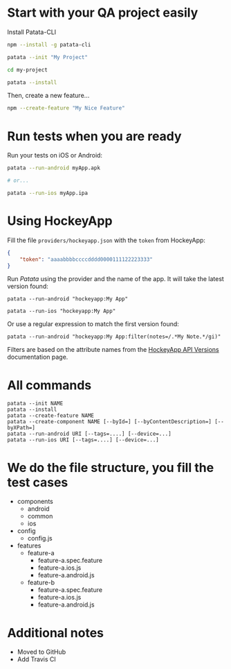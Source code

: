 # Start with your QA project easily

Install Patata-CLI

```bash
npm --install -g patata-cli

patata --init "My Project"

cd my-project

patata --install
```

Then, create a new feature...

```bash
npm --create-feature "My Nice Feature"
```

# Run tests when you are ready

Run your tests on iOS or Android:

```bash
patata --run-android myApp.apk

# or...

patata --run-ios myApp.ipa
```

# Using HockeyApp

Fill the file ```providers/hockeyapp.json``` with the ```token``` from HockeyApp:

```json
{
    "token": "aaaabbbbccccdddd0000111122223333"
}
```

Run *Patata* using the provider and the name of the app. It will take the latest version found:

```
patata --run-android "hockeyapp:My App"

patata --run-ios "hockeyapp:My App"
```

Or use a regular expression to match the first version found:

```
patata --run-android "hockeyapp:My App:filter(notes=/.*My Note.*/gi)"
```

Filters are based on the attribute names from the [HockeyApp API Versions](https://support.hockeyapp.net/kb/api/api-versions) documentation page.

# All commands

```
patata --init NAME
patata --install
patata --create-feature NAME
patata --create-component NAME [--byId=] [--byContentDescription=] [--byXPath=]
patata --run-android URI [--tags=....] [--device=...]
patata --run-ios URI [--tags=....] [--device=...]
```

# We do the file structure, you fill the test cases

+ components
  + android
  + common
  + ios
+ config
  + config.js
+ features
  + feature-a
    + feature-a.spec.feature
    + feature-a.ios.js
    + feature-a.android.js
  + feature-b
    + feature-a.spec.feature
    + feature-a.ios.js
    + feature-a.android.js

# Additional notes

- Moved to GitHub
- Add Travis CI